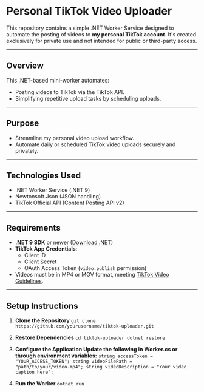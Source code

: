 # Personal TikTok Video Uploader

This repository contains a simple .NET Worker Service designed to automate the posting of videos to **my personal TikTok account**. It's created exclusively for private use and not intended for public or third-party access.

---

## Overview
This .NET-based mini-worker automates:
- Posting videos to TikTok via the TikTok API.
- Simplifying repetitive upload tasks by scheduling uploads.

---

## Purpose
- Streamline my personal video upload workflow.
- Automate daily or scheduled TikTok video uploads securely and privately.

---

## Technologies Used
- .NET Worker Service (.NET 9)
- Newtonsoft.Json (JSON handling)
- TikTok Official API (Content Posting API v2)

---

## Requirements
- **.NET 9 SDK** or newer ([Download .NET](https://dotnet.microsoft.com/download))
- **TikTok App Credentials**:
  - Client ID
  - Client Secret
  - OAuth Access Token (`video.publish` permission)
- Videos must be in MP4 or MOV format, meeting [TikTok Video Guidelines](https://developers.tiktok.com/doc/content-posting-api/).

---

## Setup Instructions

1. **Clone the Repository**
``git clone https://github.com/yourusername/tiktok-uploader.git``
   
3. **Restore Dependencies**
``cd tiktok-uploader
   dotnet restore``

4. **Configure the Application Update the following in Worker.cs or through environment variables:**
``string accessToken = "YOUR_ACCESS_TOKEN";
   string videoFilePath = "path/to/your/video.mp4";
   string videoDescription = "Your video caption here";``

5. **Run the Worker**
``dotnet run``
